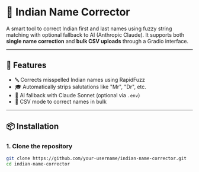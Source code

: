 # 🧠 Indian Name Corrector

A smart tool to correct Indian first and last names using fuzzy string matching with optional fallback to AI (Anthropic Claude). It supports both **single name correction** and **bulk CSV uploads** through a Gradio interface.

---

## 🚀 Features

- 🔤 Corrects misspelled Indian names using RapidFuzz
- 🎓 Automatically strips salutations like "Mr", "Dr", etc.
- 🤖 AI fallback with Claude Sonnet (optional via `.env`)
- 📁 CSV mode to correct names in bulk

---

## 📦 Installation

### 1. Clone the repository

```bash
git clone https://github.com/your-username/indian-name-corrector.git
cd indian-name-corrector

